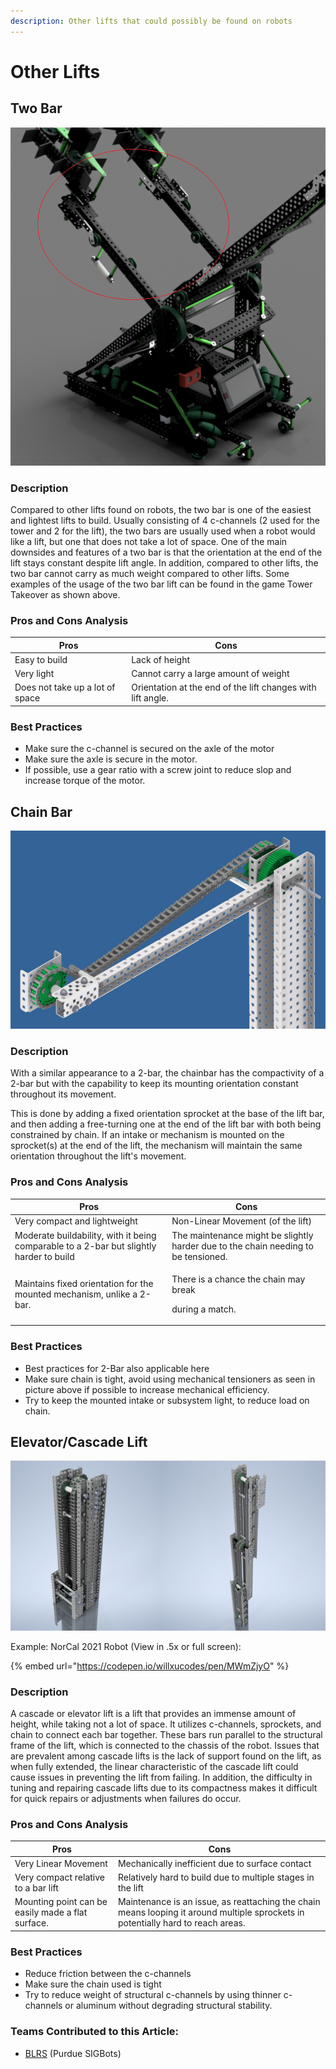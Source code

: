 ```yaml
---
description: Other lifts that could possibly be found on robots
---
```


# Other Lifts

## Two Bar

![2-Bar with Roller Intakes Mounted in Red (CAD of 7K Courtesy of Zach 929U)](<../../.gitbook/assets/image (17).png>)

### Description

Compared to other lifts found on robots, the two bar is one of the easiest and lightest lifts to build. Usually consisting of 4 c-channels (2 used for the tower and 2 for the lift), the two bars are usually used when a robot would like a lift, but one that does not take a lot of space. One of the main downsides and features of a two bar is that the orientation at the end of the lift stays constant despite lift angle. In addition, compared to other lifts, the two bar cannot carry as much weight compared to other lifts. Some examples of the usage of the two bar lift can be found in the game Tower Takeover as shown above.

### Pros and Cons Analysis

| Pros                            | Cons                                                        |
| ------------------------------- | ----------------------------------------------------------- |
| Easy to build                   | Lack of height                                              |
| Very light                      | Cannot carry a large amount of weight                       |
| Does not take up a lot of space | Orientation at the end of the lift changes with lift angle. |

### Best Practices

* Make sure the c-channel is secured on the axle of the motor
* Make sure the axle is secure in the motor.
* If possible, use a gear ratio with a screw joint to reduce slop and increase torque of the motor.

## Chain Bar

![Chain Bar With Tensioned Chain (Courtesy of AURA)](<../../.gitbook/assets/image (18).png>)

### Description

With a similar appearance to a 2-bar, the chainbar has the compactivity of a 2-bar but with the capability to keep its mounting orientation constant throughout its movement.

This is done by adding a fixed orientation sprocket at the base of the lift bar, and then adding a free-turning one at the end of the lift bar with both being constrained by chain. If an intake or mechanism is mounted on the sprocket(s) at the end of the lift, the mechanism will maintain the same orientation throughout the lift's movement.

### Pros and Cons Analysis

| Pros                                                                                    | Cons                                                                               |
| --------------------------------------------------------------------------------------- | ---------------------------------------------------------------------------------- |
| Very compact and lightweight                                                            | Non-Linear Movement (of the lift)                                                  |
| Moderate buildability, with it being comparable to a 2-bar but slightly harder to build | The maintenance might be slightly harder due to the chain needing to be tensioned. |
| Maintains fixed orientation for the mounted mechanism, unlike a 2-bar.                  | <p>There is a chance the chain may break</p><p>during a match.</p>                 |

### Best Practices

* Best practices for 2-Bar also applicable here
* Make sure chain is tight, avoid using mechanical tensioners as seen in picture above if possible to increase mechanical efficiency.
* Try to keep the mounted intake or subsystem light, to reduce load on chain.

## Elevator/Cascade Lift

![Cascade Lift Retracted (Left) and Extended (Right) Courtesy of Josh 99904A](<../../.gitbook/assets/image (21).png>)

Example: NorCal 2021 Robot (View in .5x or full screen):

{% embed url="https://codepen.io/willxucodes/pen/MWmZjyO" %}

### Description

A cascade or elevator lift is a lift that provides an immense amount of height, while taking not a lot of space. It utilizes c-channels, sprockets, and chain to connect each bar together. These bars run parallel to the structural frame of the lift, which is connected to the chassis of the robot. Issues that are prevalent among cascade lifts is the lack of support found on the lift, as when fully extended, the linear characteristic of the cascade lift could cause issues in preventing the lift from failing. In addition, the difficulty in tuning and repairing cascade lifts due to its compactness makes it difficult for quick repairs or adjustments when failures do occur.

### Pros and Cons Analysis

| Pros                                              | Cons                                                                                                                             |
| ------------------------------------------------- | -------------------------------------------------------------------------------------------------------------------------------- |
| Very Linear Movement                              | Mechanically inefficient due to surface contact                                                                                  |
| Very compact relative to a bar lift               | Relatively hard to build due to multiple stages in the lift                                                                      |
| Mounting point can be easily made a flat surface. | Maintenance is an issue, as reattaching the chain means looping it around multiple sprockets in potentially hard to reach areas. |

### Best Practices

* Reduce friction between the c-channels
* Make sure the chain used is tight
* Try to reduce weight of structural c-channels by using thinner c-channels or aluminum without degrading structural stability.

### Teams Contributed to this Article:

* [BLRS](https://purduesigbots.com) (Purdue SIGBots)
